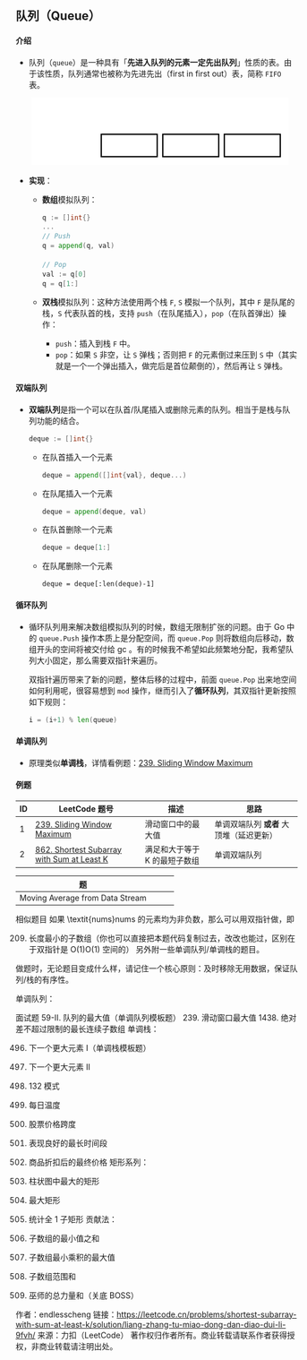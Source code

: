 ## 队列（Queue）



#### 介绍

- 队列（`queue`）是一种具有「**先进入队列的元素一定先出队列**」性质的表。由于该性质，队列通常也被称为先进先出（first in first out）表，简称 `FIFO` 表。

  ​	![img](images/queue.svg)

- **实现**：

  - **数组**模拟队列：

    ```go
    q := []int{}
    ...
    // Push
    q = append(q, val)
    
    // Pop
    val := q[0]
    q = q[1:]
    ```

  - **双栈**模拟队列：这种方法使用两个栈 `F`, `S` 模拟一个队列，其中 `F` 是队尾的栈，`S` 代表队首的栈，支持 `push`（在队尾插入），`pop`（在队首弹出）操作：

    - `push`：插入到栈 `F` 中。
    - `pop`：如果 `S` 非空，让 `S` 弹栈；否则把 `F` 的元素倒过来压到 `S` 中（其实就是一个一个弹出插入，做完后是首位颠倒的），然后再让 `S` 弹栈。



#### 双端队列

- **双端队列**是指一个可以在队首/队尾插入或删除元素的队列。相当于是栈与队列功能的结合。

  ```go
  deque := []int{}
  ```

  - 在队首插入一个元素

    ```go
    deque = append([]int{val}, deque...)
    ```

  - 在队尾插入一个元素

    ```go
    deque = append(deque, val)
    ```

  - 在队首删除一个元素

    ```go
    deque = deque[1:]
    ```

  - 在队尾删除一个元素

    ```
    deque = deque[:len(deque)-1]
    ```

#### 循环队列

- 循环队列用来解决数组模拟队列的时候，数组无限制扩张的问题。由于 Go 中的 `queue.Push` 操作本质上是分配空间，而 `queue.Pop` 则将数组向后移动，数组开头的空间将被交付给 gc 。有的时候我不希望如此频繁地分配，我希望队列大小固定，那么需要双指针来遍历。

  双指针遍历带来了新的问题，整体后移的过程中，前面 `queue.Pop` 出来地空间如何利用呢，很容易想到 `mod` 操作，继而引入了**循环队列**，其双指针更新按照如下规则：

  ```go
  i = (i+1) % len(queue)
  ```




#### 单调队列

- 原理类似**单调栈**，详情看例题：[239. Sliding Window Maximum](https://leetcode.cn/problems/sliding-window-maximum/)  



#### 例题

| ID   | LeetCode 题号                                                | 描述                          | 思路                                     |
| ---- | ------------------------------------------------------------ | ----------------------------- | ---------------------------------------- |
| 1    | [239. Sliding Window Maximum](https://leetcode.cn/problems/sliding-window-maximum/) | 滑动窗口中的最大值            | 单调双端队列 **或者** 大顶堆（延迟更新） |
| 2    | [862. Shortest Subarray with Sum at Least K](https://leetcode.cn/problems/shortest-subarray-with-sum-at-least-k/) | 满足和大于等于 K 的最短子数组 | 单调双端队列                             |

| 题                              |      |      |      |
| ------------------------------- | ---- | ---- | ---- |
| Moving Average from Data Stream |      |      |      |

相似题目
如果 \textit{nums}nums 的元素均为非负数，那么可以用双指针做，即

209. 长度最小的子数组（你也可以直接把本题代码复制过去，改改也能过，区别在于双指针是 O(1)O(1) 空间的）
另外附一些单调队列/单调栈的题目。

做题时，无论题目变成什么样，请记住一个核心原则：及时移除无用数据，保证队列/栈的有序性。

单调队列：

面试题 59-II. 队列的最大值（单调队列模板题）
239. 滑动窗口最大值
1438. 绝对差不超过限制的最长连续子数组
单调栈：

496. 下一个更大元素 I（单调栈模板题）
503. 下一个更大元素 II
456. 132 模式
739. 每日温度
901. 股票价格跨度
1124. 表现良好的最长时间段
1475. 商品折扣后的最终价格
矩形系列：

84. 柱状图中最大的矩形
85. 最大矩形
1504. 统计全 1 子矩形
贡献法：

907. 子数组的最小值之和
1856. 子数组最小乘积的最大值
2104. 子数组范围和
2281. 巫师的总力量和（关底 BOSS）

作者：endlesscheng
链接：https://leetcode.cn/problems/shortest-subarray-with-sum-at-least-k/solution/liang-zhang-tu-miao-dong-dan-diao-dui-li-9fvh/
来源：力扣（LeetCode）
著作权归作者所有。商业转载请联系作者获得授权，非商业转载请注明出处。
